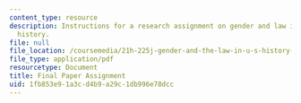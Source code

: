```yaml
---
content_type: resource
description: Instructions for a research assignment on gender and law in United States
  history.
file: null
file_location: /coursemedia/21h-225j-gender-and-the-law-in-u-s-history-spring-2004/1fb853e91a3cd4b9a29c1db996e78dcc_MIT21H_225JS04_final_paper4.pdf
file_type: application/pdf
resourcetype: Document
title: Final Paper Assignment
uid: 1fb853e9-1a3c-d4b9-a29c-1db996e78dcc
---
```

